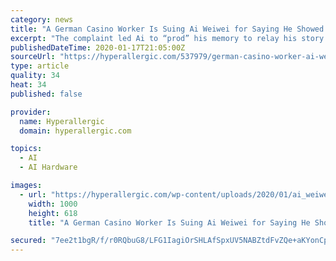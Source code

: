 ```yaml
---
category: news
title: "A German Casino Worker Is Suing Ai Weiwei for Saying He Showed a “Nazi Attitude”"
excerpt: "The complaint led Ai to “prod” his memory to relay his story: About a year ago, he played cards at the Berlin Casino in Potsdamer Platz. After playing, he approached a cashier’s window and laid his chips on the counter for redemption. The clerk behind the window, according to the artist, said in English, “You should say please,” while ..."
publishedDateTime: 2020-01-17T21:05:00Z
sourceUrl: "https://hyperallergic.com/537979/german-casino-worker-ai-weiwei/"
type: article
quality: 34
heat: 34
published: false

provider:
  name: Hyperallergic
  domain: hyperallergic.com

topics:
  - AI
  - AI Hardware

images:
  - url: "https://hyperallergic.com/wp-content/uploads/2020/01/ai_weiwei_1000.gif"
    width: 1000
    height: 618
    title: "A German Casino Worker Is Suing Ai Weiwei for Saying He Showed a “Nazi Attitude”"

secured: "7ee2t1bgR/f/r0RQbuG8/LFG1IagiOrSHLAfSpxUV5NABZtdFvZQe+aKYonCpamV0P8zS7IP8QPNPjla9VwKVYHlmfKY7X/zq3O33ON1Z2N6/kW/s79cKKGYhTysvD0ZcjZNOZ1jBCLEXaPFiKVTU/xTt842WsUJpZjxjzlkt1bTEv+Fg6DicBuYVd3KeX8Ulgo4Pe48CAjaCOg3ZbwbKx+R1B1kj2BSbs1VPceSwphv1/h9PxrS7ND64B4eGm1kMVln0yTDMViwAj2P7mC0ne5U0dAq6y5NepTAEsOkyNwx1LnBYURijK+vLbYJ33WybQJOoHNXCtJQnfUxXeHZPPY4VZHWfk7/tOvA+9E9jPFCqQhBw3pva4NtPb4ZkZMFxaHaMHoDTtWvLFnUU9MAzNOikIdFflKLeP/mxbpr9jXkSbFRRVDnRPYHm21oOnZal33hOgjmqtsIedt9eDIIwQ==;PnwOZuaDWWdoneEgcU5aag=="
---
```


